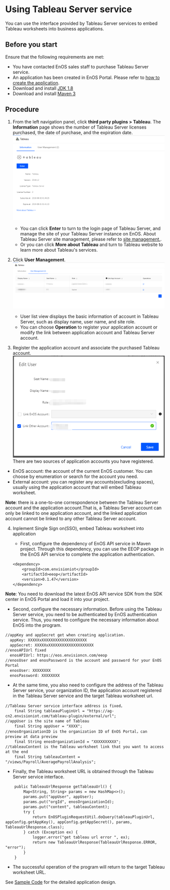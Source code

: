 # Using Tableau Server service
You can use the interface provided by Tableau Server services to embed Tableau worksheets into business applications.

## Before you start

Ensure that the following requirements are met:

- You have contacted EnOS sales staff to purchase Tableau Server service.
- An application has been created in EnOS Portal. Please refer to  [how to create the application](/devportal/index.html#/main/24/166/57baab5ed3eb4806104b045d/doccenter/APP%20Management).
- Download and install [JDK 1.8](http://www.oracle.com/technetwork/java/javase/downloads/jdk8-downloads-2133151.html)
- Download and install [Maven 3](https://maven.apache.org/install.html)

## Procedure

1. From the left navigation panel, click **third party plugins > Tableau**. The **Information** page shows the number of Tableau Server licenses purchased, the date of purchase, and the expiration date.
    ![image](media/tableau_basicinfo_en.png)
   - You can click **Enter** to turn to the login page of Tableau Server, and manage the site of your Tableau Server instance on EnOS. About Tableau Server site management, please refer to  [site management.](https://onlinehelp.tableau.com/current/server/en-us/manage_site.htm).
   - Or you can click **More about Tableau** and turn to Tableau website to learn more about Tableau's services.

2. Click **User Management**.
   ![image](media/tableau_usermgnt_en.png)
   - User list view displays the basic information of account in Tableau Server, such as display name, user name, and site role.
   - You can choose **Operation** to register your application account or modify the link between application account and Tableau Server account.

3. Register the application account and associate the purchased Tableau account.
  ![image](media/tableau_link_user_en.png)
  There are two sources of application accounts you have registered.
  - EnOS account: the account of the current EnOS customer. You can choose by enumeration or search for the account you need.
  - External account: you can register any accounts(excluding spaces), usually using the application account that will embed Tableau worksheet.

  **Note**: there is a one-to-one correspondence between the Tableau Server account and the application account.That is, a Tableau Server account can only be linked to one application account, and the linked application account cannot be linked to any other Tableau Server account.

4. Inplement Single Sign on(SSO), embed Tableau worksheet into application
   - First, configure the dependency of EnOS API service in Maven project. Through this dependency, you can use the EEOP package in the EnOS API service to complete the application authentication.

    ```
    <dependency>
		<groupId>com.envisioniot</groupId>
		<artifactId>eeop</artifactId>
		<version>0.1.47</version>
    </dependency>
    ```

**Note**: You need to download the latest EnOS API service SDK from the SDK center in EnOS Portal and load it into your project.

- Second, configure the necessary information. Before using the Tableau Server service, you need to be authenticated by EnOS authentication service. Thus, you need to configure the necessary information about EnOS into the program.
```
//appKey and appSecret get when creating application.
  appKey: XXXXXxXXXXXXXXXXXXXXXXXXXX
  appSecret: XXXXXxXXXXXXXXXXXXXXXXXXXX
//enosAPIUrl fixed
  enosAPIUrl: https://eos.envisioncn.com/eeop
//enosUser and enosPassword is the account and password for your EnOS Portal
  enosUser: XXXXXXXX
  enosPassword: XXXXXXXX
```
- At the same time, you also need to configure the address of the Tableau Server service, your organization ID, the application account registered in the Tableau Server service and the target Tableau worksheet url.
```
//Tableau Server service interface address is fixed，
    final String tableauPluginUrl = "https://ag-cn2.envisioniot.com/tableau-plugin/external/url";
//appUser is the site name of Tableau
    final String appUser = "XXXX";
//enosOrganizationID is the organization ID of EnOS Portal，can preview at data preview
    final String enosOrganizationId = "XXXXXXXXXX";
//tableauContent is the Tableau worksheet link that you want to access at the end     
    final String tableauContent = "/views/Payroll/AveragePayrollAnalysis";
```
- Finally, the Tableau worksheet URL is obtained through the Tableau Server service interface.

```
    public TableauUrlResponse getTableauUrl() {
        Map<String, String> params = new HashMap<>();
        params.put("appUser", appUser);
        params.put("orgId", enosOrganizationId);
        params.put("content", tableauContent);
        try {
            return EnOSPluginRequestUtil.doQuery(tableauPluginUrl, appConfig.getAppKey(), appConfig.getAppSecret(), params, TableauUrlResponse.class);
        } catch (Exception ex) {
            logger.error("get tableau url error ", ex);
            return new TableauUrlResponse(TableauUrlResponse.ERROR, "error");
        }
    }
```
- The successful operation of the program will return to the target Tableau worksheet URL.

See [Sample Code](sample_code) for the detailed application design.

